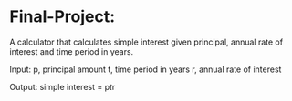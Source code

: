 # Final-Project:

A calculator that calculates simple interest given principal, annual rate of interest and time period in years.

Input:
   p, principal amount
   t, time period in years
   r, annual rate of interest
   
Output:
   simple interest = p*t*r
